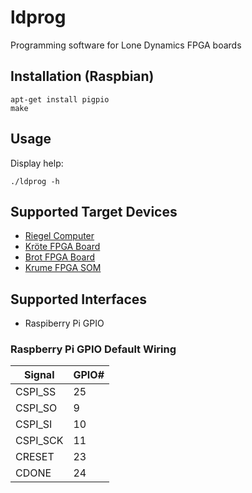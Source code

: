 # ldprog

Programming software for Lone Dynamics FPGA boards

## Installation (Raspbian)

```
apt-get install pigpio
make
```

## Usage

Display help:

```
./ldprog -h
```

## Supported Target Devices

  * [Riegel Computer](https://machdyne.com/product/riegel-computer/)
  * [Kröte FPGA Board](https://machdyne.com/product/krote-fpga-board/)
  * [Brot FPGA Board](https://machdyne.com/product/brot-fpga-board/)
  * [Krume FPGA SOM](https://machdyne.com/product/krume-fpga-som/)

## Supported Interfaces

  * Raspiberry Pi GPIO

### Raspberry Pi GPIO Default Wiring

| Signal | GPIO# |
| ------ | ----- |
| CSPI\_SS | 25 |
| CSPI\_SO | 9 |
| CSPI\_SI | 10 |
| CSPI\_SCK | 11 |
| CRESET | 23 |
| CDONE | 24 |

